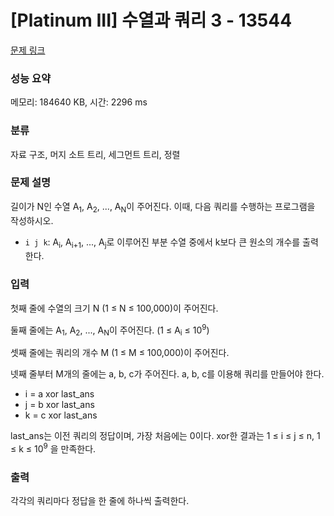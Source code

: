 # [Platinum III] 수열과 쿼리 3 - 13544 

[문제 링크](https://www.acmicpc.net/problem/13544) 

### 성능 요약

메모리: 184640 KB, 시간: 2296 ms

### 분류

자료 구조, 머지 소트 트리, 세그먼트 트리, 정렬

### 문제 설명

<p>길이가 N인 수열 A<sub>1</sub>, A<sub>2</sub>, ..., A<sub>N</sub>이 주어진다. 이때, 다음 쿼리를 수행하는 프로그램을 작성하시오.</p>

<ul>
	<li><code>i j k</code>: A<sub>i</sub>, A<sub>i+1</sub>, ..., A<sub>j</sub>로 이루어진 부분 수열 중에서 k보다 큰 원소의 개수를 출력한다.</li>
</ul>

### 입력 

 <p>첫째 줄에 수열의 크기 N (1 ≤ N ≤ 100,000)이 주어진다.</p>

<p>둘째 줄에는 A<sub>1</sub>, A<sub>2</sub>, ..., A<sub>N</sub>이 주어진다. (1 ≤ A<sub>i</sub> ≤ 10<sup>9</sup>)</p>

<p>셋째 줄에는 쿼리의 개수 M (1 ≤ M ≤ 100,000)이 주어진다.</p>

<p>넷째 줄부터 M개의 줄에는 a, b, c가 주어진다. a, b, c를 이용해 쿼리를 만들어야 한다.</p>

<ul>
	<li>i = a xor last_ans</li>
	<li>j = b xor last_ans</li>
	<li>k = c xor last_ans</li>
</ul>

<p>last_ans는 이전 쿼리의 정답이며, 가장 처음에는 0이다. xor한 결과는 1 ≤ i ≤ j ≤ n, 1 ≤ k ≤ 10<sup>9</sup> 을 만족한다.</p>

### 출력 

 <p>각각의 쿼리마다 정답을 한 줄에 하나씩 출력한다.</p>

